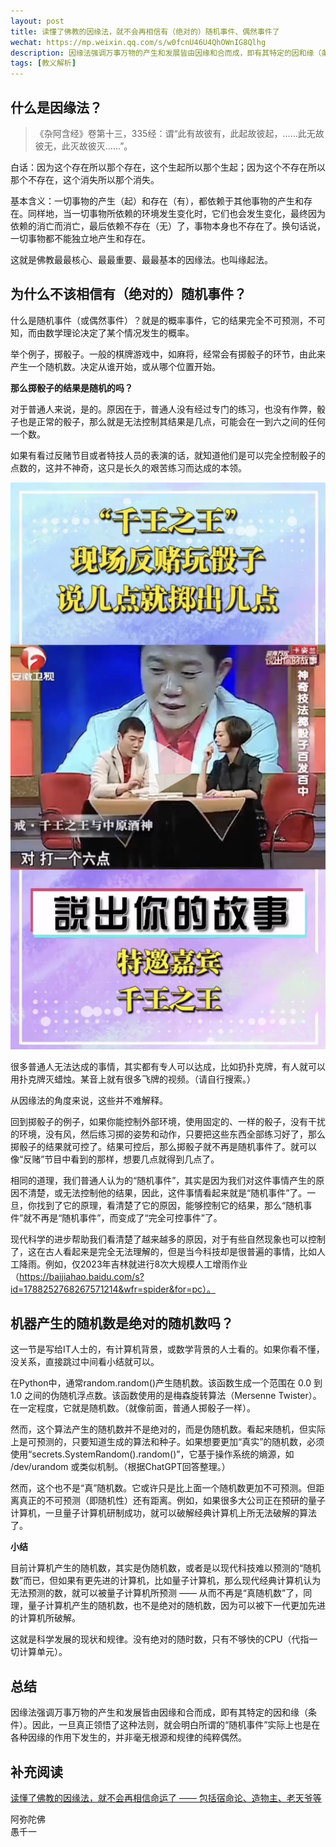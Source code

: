 ```yaml
---
layout: post
title: 读懂了佛教的因缘法，就不会再相信有（绝对的）随机事件、偶然事件了
wechat: https://mp.weixin.qq.com/s/w0fcnU46U4QhOWnIG8Qlhg
description: 因缘法强调万事万物的产生和发展皆由因缘和合而成，即有其特定的因和缘（条件）。因此，一旦真正领悟了这种法则，就会明白所谓的“随机事件”实际上也是在各种因缘的作用下发生的，并非毫无根源和规律的纯粹偶然。
tags: [教义解析]
---
```


## 什么是因缘法？

>《杂阿含经》卷第十三，335经：谓“此有故彼有，此起故彼起，……此无故彼无，此灭故彼灭……”。

白话：因为这个存在所以那个存在，这个生起所以那个生起；因为这个不存在所以那个不存在，这个消失所以那个消失。

基本含义：一切事物的产生（起）和存在（有），都依赖于其他事物的产生和存在。同样地，当一切事物所依赖的环境发生变化时，它们也会发生变化，最终因为依赖的消亡而消亡，最后依赖不存在（无）了，事物本身也不存在了。换句话说，一切事物都不能独立地产生和存在。

这就是佛教最最核心、最最重要、最最基本的因缘法。也叫缘起法。

## 为什么不该相信有（绝对的）随机事件？

什么是随机事件（或偶然事件）？就是的概率事件，它的结果完全不可预测，不可知，而由数学理论决定了某个情况发生的概率。

举个例子，掷骰子。一般的棋牌游戏中，如麻将，经常会有掷骰子的环节，由此来产生一个随机数。决定从谁开始，或从哪个位置开始。

**那么掷骰子的结果是随机的吗？**

对于普通人来说，是的。原因在于，普通人没有经过专门的练习，也没有作弊，骰子也是正常的骰子，那么就是无法控制其结果是几点，可能会在一到六之间的任何一个数。

如果有看过反赌节目或者特技人员的表演的话，就知道他们是可以完全控制骰子的点数的，这并不神奇，这只是长久的艰苦练习而达成的本领。

![反赌玩骰子](../images/2024-09-01-13-22-45.png)

很多普通人无法达成的事情，其实都有专人可以达成，比如扔扑克牌，有人就可以用扑克牌灭蜡烛。某音上就有很多飞牌的视频。（请自行搜索。）

从因缘法的角度来说，这些并不难解释。

回到掷骰子的例子，如果你能控制外部环境，使用固定的、一样的骰子，没有干扰的环境，没有风，然后练习掷的姿势和动作，只要把这些东西全部练习好了，那么掷骰子的结果就可控了。结果可控后，那么掷骰子就不再是随机事件了。就可以像“反赌”节目中看到的那样，想要几点就得到几点了。

相同的道理，我们普通人认为的“随机事件”，其实是因为我们对这件事情产生的原因不清楚，或无法控制他的结果，因此，这件事情看起来就是“随机事件”了。一旦，你找到了它的原理，看清楚了它的原因，能够控制它的结果，那么“随机事件”就不再是“随机事件”，而变成了“完全可控事件”了。

现代科学的进步帮助我们看清楚了越来越多的原因，对于有些自然现象也可以控制了，这在古人看起来是完全无法理解的，但是当今科技却是很普遍的事情，比如人工降雨。例如，仅2023年吉林就进行8次大规模人工增雨作业（https://baijiahao.baidu.com/s?id=1788252768267571214&wfr=spider&for=pc）。

## 机器产生的随机数是绝对的随机数吗？

这一节是写给IT人士的，有计算机背景，或数学背景的人士看的。如果你看不懂，没关系，直接跳过中间看小结就可以。

在Python中，通常random.random()产生随机数。该函数生成一个范围在 0.0 到 1.0 之间的伪随机浮点数。该函数使用的是梅森旋转算法（Mersenne Twister）。在一定程度，它就是随机数。（就像前面，普通人掷骰子一样）。

然而，这个算法产生的随机数并不是绝对的，而是伪随机数。看起来随机，但实际上是可预测的，只要知道生成的算法和种子。如果想要更加“真实”的随机数，必须使用“secrets.SystemRandom().random()”，它基于操作系统的熵源，如 /dev/urandom 或类似机制。（根据ChatGPT回答整理。）

然而，这个也不是“真”随机数。它或许只是比上面一个随机数更加不可预测。但距离真正的不可预测（即随机性）还有距离。例如，如果很多大公司正在预研的量子计算机，一旦量子计算机研制成功，就可以破解经典计算机上所无法破解的算法了。

**小结**

目前计算机产生的随机数，其实是伪随机数，或者是以现代科技难以预测的“随机数”而已，但如果有更先进的计算机，比如量子计算机，那么现代经典计算机认为无法预测的数，就可以被量子计算机所预测 —— 从而不再是“真随机数”了，同理，量子计算机产生的随机数，也不是绝对的随机数，因为可以被下一代更加先进的计算机所破解。

这就是科学发展的现状和规律。没有绝对的随时数，只有不够快的CPU（代指一切计算单元）。

## 总结

因缘法强调万事万物的产生和发展皆由因缘和合而成，即有其特定的因和缘（条件）。因此，一旦真正领悟了这种法则，就会明白所谓的“随机事件”实际上也是在各种因缘的作用下发生的，并非毫无根源和规律的纯粹偶然。

## 补充阅读

[读懂了佛教的因缘法，就不会再相信命运了 —— 包括宿命论、造物主、老天爷等](https://mp.weixin.qq.com/s/mvmWSx8zEwCkHCOGsccXyw) 


阿弥陀佛<br>
愚千一

